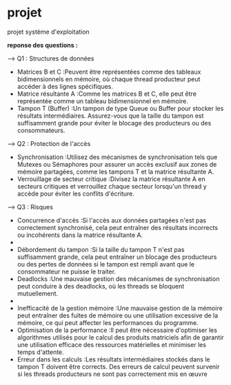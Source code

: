 # projet
projet système d'exploitation

**reponse des questions :**

--> Q1 : Structures de données
  + Matrices B et C :Peuvent être représentées comme des tableaux bidimensionnels en mémoire, où chaque thread producteur peut accéder à des lignes spécifiques.
  + Matrice résultante A :Comme les matrices B et C, elle peut être représentée comme un tableau bidimensionnel en mémoire.
  + Tampon T (Buffer) :Un tampon de type Queue ou Buffer pour stocker les résultats intermédiaires. Assurez-vous que la taille du tampon est suffisamment grande pour éviter le blocage 
                  des producteurs ou des consommateurs.

--> Q2 : Protection de l'accès
  + Synchronisation :Utilisez des mécanismes de synchronisation tels que Mutexes ou Sémaphores pour assurer un accès exclusif aux zones de mémoire partagées, comme les tampons T et la 
                                            matrice résultante A.
  + Verrouillage de secteur critique :Divisez la matrice résultante A en secteurs critiques et verrouillez chaque secteur lorsqu'un thread y accède pour éviter les conflits d'écriture.

--> Q3 : Risques
  + Concurrence d'accès :Si l'accès aux données partagées n'est pas correctement synchronisé, cela peut entraîner des résultats incorrects ou incohérents dans la matrice résultante A.
  + 
  + Débordement du tampon :Si la taille du tampon T n'est pas suffisamment grande, cela peut entraîner un blocage des producteurs ou des pertes de données si le tampon est rempli avant 
                                             que le consommateur ne puisse le traiter.
  + Deadlocks :Une mauvaise gestion des mécanismes de synchronisation peut conduire à des deadlocks, où les threads se bloquent mutuellement.
  + 
  + Inefficacité de la gestion mémoire :Une mauvaise gestion de la mémoire peut entraîner des fuites de mémoire ou une utilisation excessive de la mémoire, ce qui peut affecter les 
                                          performances du programme.
  + Optimisation de la performance :Il peut être nécessaire d'optimiser les algorithmes utilisés pour le calcul des produits matriciels afin de garantir une utilisation efficace des 
                                     ressources matérielles et minimiser les temps d'attente.
  + Erreur dans les calculs :Les résultats intermédiaires stockés dans le tampon T doivent être corrects. Des erreurs de calcul peuvent survenir si les threads producteurs ne sont pas 
                                                         correctement mis en œuvre

